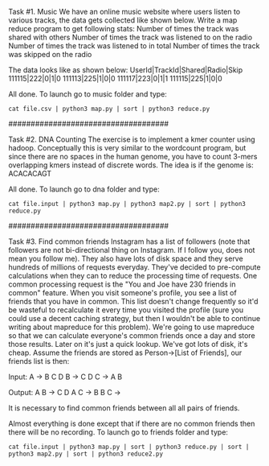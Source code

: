 Task #1. Music
We have an online music website where users listen to various tracks, the data gets collected like shown below. Write a map reduce program to get following stats:
Number of times the track was shared with others
Number of times the track was listened to on the radio
Number of times the track was listened to in total
Number of times the track was skipped on the radio

The data looks like as shown below:
UserId|TrackId|Shared|Radio|Skip
111115|222|0|1|0
111113|225|1|0|0
111117|223|0|1|1
111115|225|1|0|0

All done. To launch go to music folder and type: 

    cat file.csv | python3 map.py | sort | python3 reduce.py

####################################

Task #2. DNA Counting
The exercise is to implement a kmer counter using hadoop. Conceptually this is very similar to the wordcount program, but since there are no spaces in the human genome, you have to count 3-mers overlapping kmers instead of discrete words.
The idea is if the genome is: ACACACAGT

All done. To launch go to dna folder and type:
    
    cat file.input | python3 map.py | python3 map2.py | sort | python3 reduce.py

####################################

Task #3. Find common friends
Instagram has a list of followers (note that followers are not bi-directional thing on Instagram. If I follow you, does not mean you follow me). They also have lots of disk space and they serve hundreds of millions of requests everyday. They've decided to pre-compute calculations when they can to reduce the processing time of requests. One common processing request is the "You and Joe have 230 friends in common" feature. When you visit someone's profile, you see a list of friends that you have in common. This list doesn't change frequently so it'd be wasteful to recalculate it every time you visited the profile (sure you could use a decent caching strategy, but then I wouldn't be able to continue writing about mapreduce for this problem). We're going to use mapreduce so that we can calculate everyone's common friends once a day and store those results. Later on it's just a quick lookup. We've got lots of disk, it's cheap.
Assume the friends are stored as Person->[List of Friends], our friends list is then:

Input:
A -> B C D
B -> C D
C -> A B

Output:
A B -> C D
A C -> B
B C -> 

It is necessary to find common friends between all all pairs of friends.

Almost everything is done except that if there are no common friends then there will be no recording.
To launch go to friends folder and type: 

    cat file.input | python3 map.py | sort | python3 reduce.py | sort | python3 map2.py | sort | python3 reduce2.py